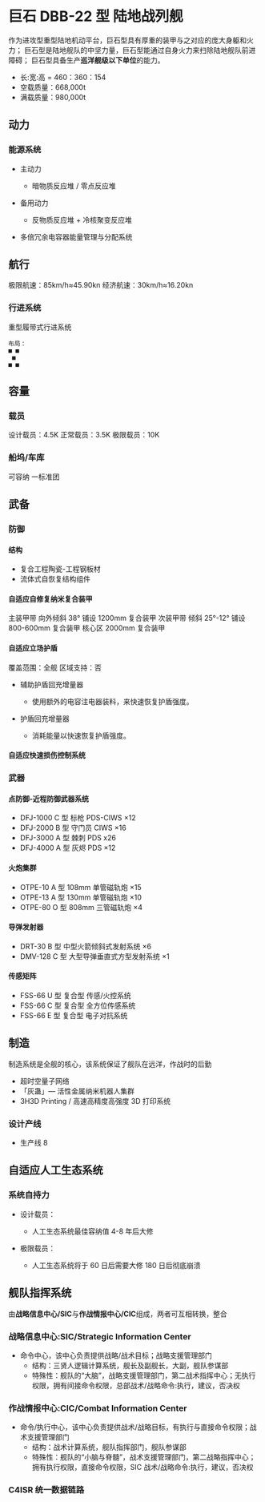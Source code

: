 # 巨石 DBB-22 型 陆地战列舰

作为进攻型重型陆地机动平台，巨石型具有厚重的装甲与之对应的庞大身躯和火力；
巨石型是陆地舰队的中坚力量，巨石型能通过自身火力来扫除陆地舰队前进障碍；
巨石型具备生产**巡洋舰级以下单位**的能力。

- 长:宽:高 = 460：360：154
- 空载质量：668,000t
- 满载质量：980,000t

## 动力

### 能源系统

- 主动力
  - 暗物质反应堆 / 零点反应堆

- 备用动力
  - 反物质反应堆 + 冷核聚变反应堆

- 多倍冗余电容器能量管理与分配系统

## 航行

极限航速：85km/h≈45.90kn
经济航速：30km/h≈16.20kn

### 行进系统

重型履带式行进系统

```text
布局：
■ ■
 ■
■ ■
```

## 容量

### 载员

设计载员：4.5K
正常载员：3.5K
极限载员：10K

### 船坞/车库

可容纳 一标准团

## 武备

### 防御

#### 结构

- 复合工程陶瓷-工程钢板材
- 流体式自恢复结构组件

#### 自适应自修复纳米复合装甲

主装甲带 向外倾斜 38° 铺设 1200mm 复合装甲
次装甲带 倾斜 25°-12° 铺设 800-600mm 复合装甲
核心区 2000mm 复合装甲

#### 自适应立场护盾

覆盖范围：全舰
区域支持：否

- 辅助护盾回充增量器
  - 使用额外的电容注电器装料，来快速恢复护盾强度。

- 护盾回充增量器
  - 消耗能量以快速恢复护盾强度。

#### 自适应快速损伤控制系统

### 武器

#### 点防御-近程防御武器系统

- DFJ-1000 C 型 标枪 PDS-CIWS ×12
- DFJ-2000 B 型 守门员 CIWS ×16
- DFJ-3000 A 型 棘刺 PDS x26
- DFJ-4000 A 型 灰烬 PDS ×12

#### 火炮集群

- OTPE-10 A 型 108mm 单管磁轨炮 ×15
- OTPE-13 A 型 130mm 单管磁轨炮 ×10
- OTPE-80 O 型 808mm 三管磁轨炮 ×4

#### 导弹发射器

- DRT-30 B 型 中型火箭倾斜式发射系统 ×6
- DMV-128 C 型 大型导弹垂直式方型发射系统 ×1

#### 传感矩阵

- FSS-66 U 型 复合型 传感/火控系统
- FSS-66 C 型 复合型 全方位传感系统
- FSS-66 E 型 复合型 电子对抗系统

## 制造

制造系统是全舰的核心，该系统保证了舰队在远洋，作战时的后勤

- 超时空量子网络
- 「灰蛊」— 活性金属纳米机器人集群
- 3H3D Printing / 高速高精度高强度 3D 打印系统

### 设计产线

- 生产线 8

## 自适应人工生态系统

### 系统自持力

- 设计载员：
  - 人工生态系统最佳容纳值 4-8 年后大修

- 极限载员：
  - 人工生态系统将于 60 日后需要大修 180 日后彻底崩溃

## 舰队指挥系统

由**战略信息中心/SIC**与**作战情报中心/CIC**组成，两者可互相转换，整合

### 战略信息中心:SIC/Strategic Information Center

- 命令中心，该中心负责提供战略/战术目标；战略支援管理部门
  - 结构：三贤人逻辑计算系统，舰长及副舰长，大副，舰队参谋部
  - 特殊性：舰队的“大脑”，战略支援管理部门，第二战术指挥中心；无执行权限，拥有间接命令权限，总部战术/战略命令:执行，建议，否决权

### 作战情报中心:CIC/Combat Information Center

- 命令/执行中心，该中心负责提供战术/战略目标，有执行与直接命令权限；战术支援管理部门
  - 结构：战术计算系统，舰队指挥部门，舰队参谋部
  - 特殊性：舰队的“小脑与脊髓”，战术支援管理部门，第二战略指挥中心；拥有执行权限，直接命令权限，SIC 战术/战略命令:执行，建议，否决权

### C4ISR 统一数据链路
